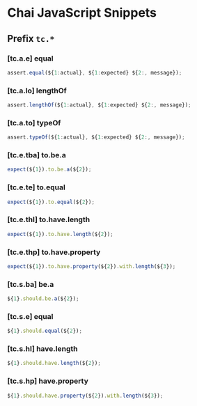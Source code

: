 # Chai JavaScript Snippets

## Prefix `tc.*`

### [tc.a.e] equal

```javascript
assert.equal(${1:actual}, ${1:expected} ${2:, message});
```

### [tc.a.lo] lengthOf

```javascript
assert.lengthOf(${1:actual}, ${1:expected} ${2:, message});
```

### [tc.a.to] typeOf

```javascript
assert.typeOf(${1:actual}, ${1:expected} ${2:, message});
```

### [tc.e.tba] to.be.a

```javascript
expect(${1}).to.be.a(${2});
```

### [tc.e.te] to.equal

```javascript
expect(${1}).to.equal(${2});
```

### [tc.e.thl] to.have.length

```javascript
expect(${1}).to.have.length(${2});
```

### [tc.e.thp] to.have.property

```javascript
expect(${1}).to.have.property(${2}).with.length(${3});
```

### [tc.s.ba] be.a

```javascript
${1}.should.be.a(${2});
```

### [tc.s.e] equal

```javascript
${1}.should.equal(${2});
```

### [tc.s.hl] have.length

```javascript
${1}.should.have.length(${2});
```

### [tc.s.hp] have.property

```javascript
${1}.should.have.property(${2}).with.length(${3});
```
